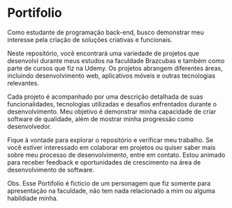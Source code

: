 # Portifolio

Como estudante de programação back-end, busco demonstrar meu interesse pela criação de soluções criativas e funcionais.

Neste repositório, você encontrará uma variedade de projetos que desenvolvi durante meus estudos na faculdade Brazcubas e também como parte de cursos que fiz na Udemy. Os projetos abrangem diferentes áreas, incluindo desenvolvimento web, aplicativos móveis e outras tecnologias relevantes.

Cada projeto é acompanhado por uma descrição detalhada de suas funcionalidades, tecnologias utilizadas e desafios enfrentados durante o desenvolvimento. Meu objetivo é demonstrar minha capacidade de criar software de qualidade, além de mostrar minha progressão como desenvolvedor.

Fique à vontade para explorar o repositório e verificar meu trabalho. Se você estiver interessado em colaborar em projetos ou quiser saber mais sobre meu processo de desenvolvimento, entre em contato. Estou animado para receber feedback e oportunidades de crescimento na área de desenvolvimento de software.

Obs. Esse Portifolio é ficticio de um personagem que fiz somente para apresentação na faculdade, não tem nada relacionado a mim ou alguma habildiade minha.
